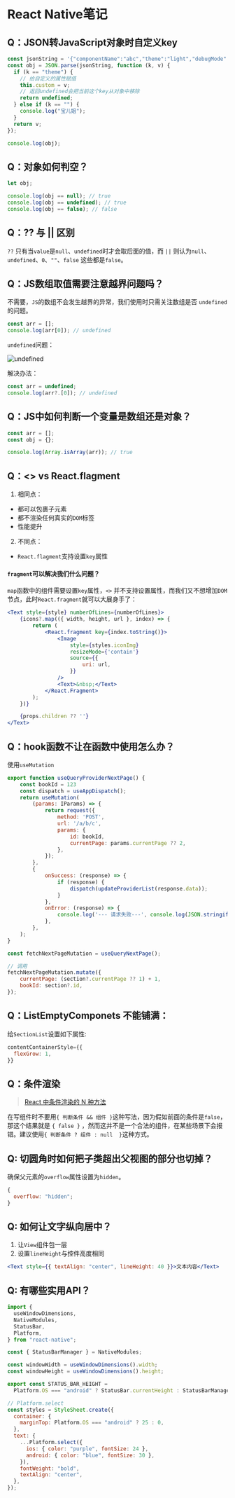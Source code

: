 # React Native笔记


<!--more-->

## Q：JSON转JavaScript对象时自定义key

```javascript
const jsonString = '{"componentName":"abc","theme":"light","debugMode":"1"}';
const obj = JSON.parse(jsonString, function (k, v) {
  if (k == "theme") {
    // 给自定义的属性赋值
    this.custom = v;
    // 返回undefined会把当前这个key从对象中移除
    return undefined;
  } else if (k == "") {
    console.log("宝儿姐");
  }
  return v;
});

console.log(obj);
```

## Q：对象如何判空？

```javascript
let obj;

console.log(obj == null); // true
console.log(obj == undefined); // true
console.log(obj == false); // false
```

## Q：?? 与 || 区别

`??` 只有当`value`是`null`、`undefined`时才会取后面的值，而 `||` 则认为`null`、`undefined`、`0`、`""`、`false` 这些都是`false`。

## Q：JS数组取值需要注意越界问题吗？

不需要，`JS`的数组不会发生越界的异常，我们使用时只需关注数组是否 `undefined`的问题。

```javascript
const arr = [];
console.log(arr[0]); // undefined
```

`undefined`问题：

![undefined](/images/reactnative/undefined.webp "undefined")

解决办法：

```javascript
const arr = undefined;
console.log(arr?.[0]); // undefined
```

## Q：JS中如何判断一个变量是数组还是对象？

```javascript
const arr = [];
const obj = {};

console.log(Array.isArray(arr)); // true
```

## Q：<> vs React.flagment

1. 相同点：

- 都可以包裹子元素
- 都不渲染任何真实的`DOM`标签
- 性能提升

2. 不同点：

- `React.flagment`支持设置`key`属性

#### `fragment`可以解决我们什么问题？

`map`函数中的组件需要设置`key`属性，`<>` 并不支持设置属性，而我们又不想增加`DOM`节点，此时`React.fragment`就可以大展身手了：

```jsx
<Text style={style} numberOfLines={numberOfLines}>
    {icons?.map(({ width, height, url }, index) => {
        return (
            <React.fragment key={index.toString()}>
                <Image
                    style={styles.iconImg}
                    resizeMode={'contain'}
                    source={{
                        uri: url,
                    }}
                />
                <Text>&nbsp;</Text>
            </React.Fragment>
        );
    })}

    {props.children ?? ''}
</Text>
```

## Q：hook函数不让在函数中使用怎么办？

使用`useMutation`

```jsx
export function useQueryProviderNextPage() {
    const bookId = 123
    const dispatch = useAppDispatch();
    return useMutation(
        (params: IParams) => {
            return request({
                method: 'POST',
                url: '/a/b/c',
                params: {
                    id: bookId,
                    currentPage: params.currentPage ?? 2,
                },
            });
        },
        {
            onSuccess: (response) => {
                if (response) {
                    dispatch(updateProviderList(response.data));
                }
            },
            onError: (response) => {
                console.log('--- 请求失败---', console.log(JSON.stringify(response)));
            },
        },
    );
}

const fetchNextPageMutation = useQueryNextPage();

// 调用
fetchNextPageMutation.mutate({
    currentPage: (section?.currentPage ?? 1) + 1,
	bookId: section?.id,
});
```

## Q：ListEmptyComponets 不能铺满：

给`SectionList`设置如下属性:

```jsx
contentContainerStyle={{
  flexGrow: 1,
}}
```

## Q：条件渲染

> [React 中条件渲染的 N 种方法](https://mp.weixin.qq.com/s/ZOvR7htlTIppyr0_G39ezA)

在写组件时不要用`{ 判断条件 && 组件 }`这种写法，因为假如前面的条件是`false`，那这个结果就是 `{ false }` ，然而这并不是一个合法的组件，在某些场景下会报错。建议使用`{ 判断条件 ? 组件 : null  }`这种方式。

## Q: 切圆角时如何把子类超出父视图的部分也切掉？

确保父元素的`overflow`属性设置为`hidden`。

```jsx
{
  overflow: "hidden";
}
```

## Q: 如何让文字纵向居中？

1. 让`View`组件包一层
2. 设置`lineHeight`与控件高度相同

```jsx
<Text style={{ textAlign: "center", lineHeight: 40 }}>文本内容</Text>
```

## Q: 有哪些实用API？

```javascript
import {
  useWindowDimensions,
  NativeModules,
  StatusBar,
  Platform,
} from "react-native";

const { StatusBarManager } = NativeModules;

const windowWidth = useWindowDimensions().width;
const windowHeight = useWindowDimensions().height;

export const STATUS_BAR_HEIGHT =
  Platform.OS === "android" ? StatusBar.currentHeight : StatusBarManager.HEIGHT;

// Platform.select
const styles = StyleSheet.create({
  container: {
    marginTop: Platform.OS === "android" ? 25 : 0,
  },
  text: {
    ...Platform.select({
      ios: { color: "purple", fontSize: 24 },
      android: { color: "blue", fontSize: 30 },
    }),
    fontWeight: "bold",
    textAlign: "center",
  },
});
```

